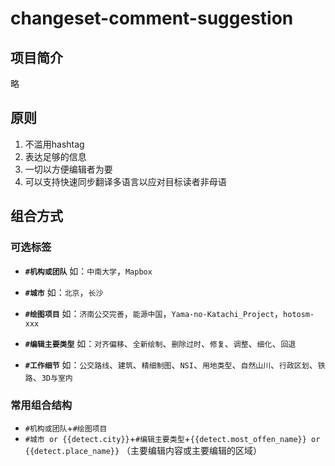 # changeset-comment-suggestion

## 项目简介

略

## 原则

1. 不滥用hashtag
2. 表达足够的信息
3. 一切以方便编辑者为要
4. 可以支持快速同步翻译多语言以应对目标读者非母语

## 组合方式

### 可选标签

+ **`#机构或团队`**
如：`中南大学`，`Mapbox`

+ **`#城市`**
如：`北京`，`长沙`

+ **`#绘图项目`**
如：`济南公交完善`，`能源中国`，`Yama-no-Katachi_Project`，`hotosm-xxx`

+ **`#编辑主要类型`**
如：`对齐偏移`、`全新绘制`、`删除过时`、`修复`、`调整`、`细化`、`回退`

+ **`#工作细节`**
如：`公交路线`、`建筑`、`精细制图`、`NSI`、`用地类型`、`自然山川`、`行政区划`、`铁路`、`3D与室内`

### 常用组合结构

+ `#机构或团队`+`#绘图项目`
+ `#城市 or {{detect.city}}`+`#编辑主要类型`+`{{detect.most_offen_name}} or {{detect.place_name}}` （主要编辑内容或主要编辑的区域）
